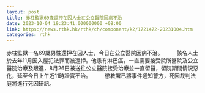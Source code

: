 ```yaml
---
layout: post
title: 赤柱監獄69歲還押在囚人士在公立醫院因病不治
date: 2023-10-04 19:23:41.000000000 +08:00
link: https://news.rthk.hk/rthk/ch/component/k2/1721472-20231004.htm
categories: rthk
---
```


赤柱監獄一名69歲男性還押在囚人士，今日在公立醫院因病不治。
　　 
該名人士於去年11月因入屋犯法罪而被還押。他患有淋巴癌，一直需要接受院所醫院及公立醫院治療及跟進，8月26日被送往公立醫院接受治療並一直留醫，留院期間情況惡化，延至今日上午近11時證實不治。
　　 
懲教署已將事件通知警方，死因裁判法庭將進行死因研訊。
